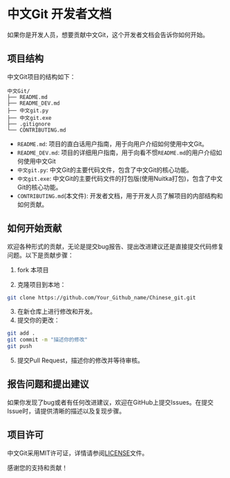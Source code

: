 # 中文Git 开发者文档

如果你是开发人员，想要贡献中文Git，这个开发者文档会告诉你如何开始。

## 项目结构

中文Git项目的结构如下：

```
中文Git/
├── README.md
├── README_DEV.md
├── 中文git.py
├── 中文git.exe
├── .gitignore
└── CONTRIBUTING.md
```

* `README.md`: 项目的直白话用户指南，用于向用户介绍如何使用中文Git。
* `README_DEV.md`: 项目的详细用户指南，用于向看不惯`README.md`的用户介绍如何使用中文Git
* `中文git.py`: 中文Git的主要代码文件，包含了中文Git的核心功能。
* `中文git.exe`: 中文Git的主要代码文件的打包版(使用Nuitka打包)，包含了中文Git的核心功能。
* `CONTRIBUTING.md`(本文件): 开发者文档，用于开发人员了解项目的内部结构和如何贡献。

## 如何开始贡献

欢迎各种形式的贡献，无论是提交bug报告、提出改进建议还是直接提交代码修复问题。以下是贡献步骤：

1. fork 本项目

2. 克隆项目到本地：

```bash
git clone https://github.com/Your_Github_name/Chinese_git.git
```

3. 在新仓库上进行修改和开发。
4. 提交你的更改：

```bash
git add .
git commit -m "描述你的修改"
git push
```

5. 提交Pull Request，描述你的修改并等待审核。

## 报告问题和提出建议

如果你发现了bug或者有任何改进建议，欢迎在GitHub上提交Issues。在提交Issue时，请提供清晰的描述以及复现步骤。

## 项目许可

中文Git采用MIT许可证，详情请参阅[LICENSE](https://github.com/DuckDuckStudio/Chinese_git/blob/main/LICENSE)文件。

感谢您的支持和贡献！
